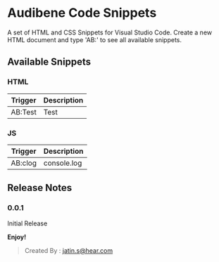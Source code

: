 # Audibene Code Snippets

A set of HTML and CSS Snippets for Visual Studio Code.
Create a new HTML document and type 'AB:' to see all available snippets.

## Available Snippets

### HTML
Trigger | Description
--- | ---
AB:Test | Test

### JS
Trigger | Description
--- | ---
AB:clog | console.log

## Release Notes

### 0.0.1
Initial Release

**Enjoy!**
> Created By : jatin.s@hear.com